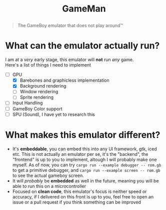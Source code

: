 # <p align="center">GameMan</p>
> The GameBoy emulator that does not play around™

# What can the emulator actually run?
I am at a *very* early stage, this emulator will **not** run *any* game.  
Here's a list of things I need to implement

- [ ] GPU
    - [x] Barebones and graphicless implementation
    - [x] Background rendering
    - [ ] Window rendering
    - [ ] Sprite rendering
- [ ] Input Handling
- [ ] GameBoy Color support
- [ ] SPU (Sound), I have yet to research this

# What makes this emulator different?
- It's **embeddable**, you can embed this into any UI framework, gtk, iced etc. This is not actually an emulator per se, it's the "backend", the "frontend" is up to you to implement, altough I will probably make one myself. As of now, you can try `cargo run --example debugger -- rom.gb` to get a primitive debugger, and `cargo run --example screen -- rom.gb` to see the actual gameboy screen.
- It will *probably* be **embedded** as well in the future, meaning you will be able to run this on a microcontroller
- Focused on **clean code**, this emulator's focus is neither speed or accuracy, if I delivered on this front is up to you, feel free to open an issue or a pull request if you think something can be improved
